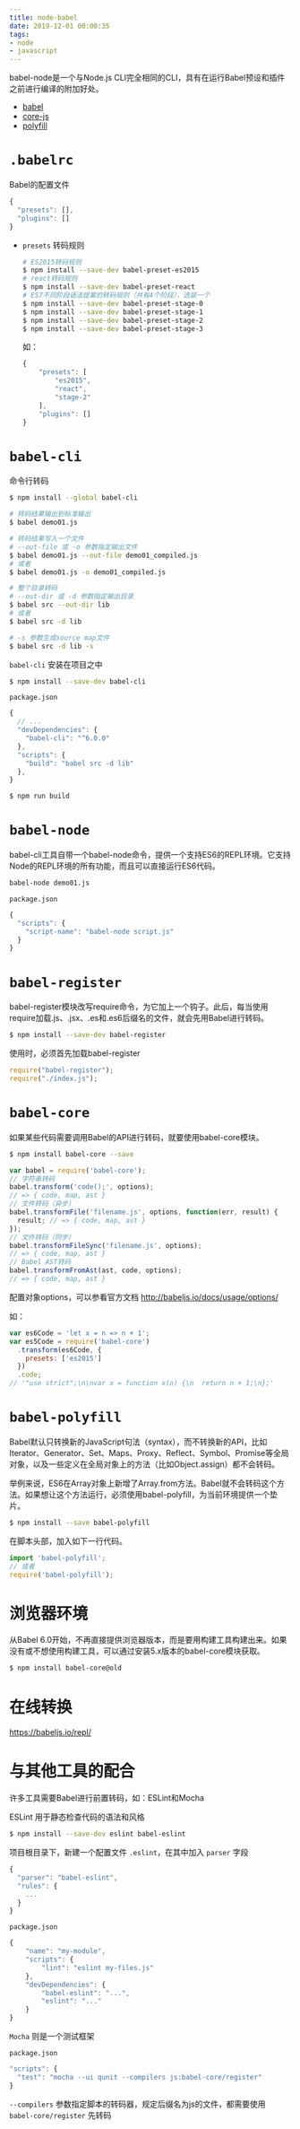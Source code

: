 ```yaml
---
title: node-babel
date: 2019-12-01 00:00:35
tags: 
- node
- javascript
---
```


babel-node是一个与Node.js CLI完全相同的CLI，具有在运行Babel预设和插件之前进行编译的附加好处。

<!-- more -->

- [babel](https://github.com/babel/babel)
- [core-js](https://github.com/zloirock/core-js)
- [polyfill](https://github.com/financial-times/polyfill-service)


# `.babelrc`

Babel的配置文件

```js
{
  "presets": [],
  "plugins": []
}
```


- `presets` 转码规则

    ```sh
    # ES2015转码规则
    $ npm install --save-dev babel-preset-es2015
    # react转码规则
    $ npm install --save-dev babel-preset-react
    # ES7不同阶段语法提案的转码规则（共有4个阶段），选装一个
    $ npm install --save-dev babel-preset-stage-0
    $ npm install --save-dev babel-preset-stage-1
    $ npm install --save-dev babel-preset-stage-2
    $ npm install --save-dev babel-preset-stage-3
    ```

    如：

    ```js
    {
        "presets": [
            "es2015",
            "react",
            "stage-2"
        ],
        "plugins": []
    }
    ```

# `babel-cli`

命令行转码

```sh
$ npm install --global babel-cli

# 转码结果输出到标准输出
$ babel demo01.js

# 转码结果写入一个文件
# --out-file 或 -o 参数指定输出文件
$ babel demo01.js --out-file demo01_compiled.js
# 或者
$ babel demo01.js -o demo01_compiled.js

# 整个目录转码
# --out-dir 或 -d 参数指定输出目录
$ babel src --out-dir lib
# 或者
$ babel src -d lib

# -s 参数生成source map文件
$ babel src -d lib -s
```

`babel-cli` 安装在项目之中

```sh
$ npm install --save-dev babel-cli
```

`package.json`

```js
{
  // ...
  "devDependencies": {
    "babel-cli": "^6.0.0"
  },
  "scripts": {
    "build": "babel src -d lib"
  },
}
```

```sh
$ npm run build
```

# `babel-node`

babel-cli工具自带一个babel-node命令，提供一个支持ES6的REPL环境。它支持Node的REPL环境的所有功能，而且可以直接运行ES6代码。

```sh
babel-node demo01.js
```

`package.json`

```js
{
  "scripts": {
    "script-name": "babel-node script.js"
  }
}
```

# `babel-register`

babel-register模块改写require命令，为它加上一个钩子。此后，每当使用require加载.js、.jsx、.es和.es6后缀名的文件，就会先用Babel进行转码。

```sh
$ npm install --save-dev babel-register
```

使用时，必须首先加载babel-register

```js
require("babel-register");
require("./index.js");
```

# `babel-core`

如果某些代码需要调用Babel的API进行转码，就要使用babel-core模块。

```sh
$ npm install babel-core --save
```

```js
var babel = require('babel-core');
// 字符串转码
babel.transform('code();', options);
// => { code, map, ast }
// 文件转码（异步）
babel.transformFile('filename.js', options, function(err, result) {
  result; // => { code, map, ast }
});
// 文件转码（同步）
babel.transformFileSync('filename.js', options);
// => { code, map, ast }
// Babel AST转码
babel.transformFromAst(ast, code, options);
// => { code, map, ast }
```

配置对象options，可以参看官方文档 http://babeljs.io/docs/usage/options/

如：

```js
var es6Code = 'let x = n => n + 1';
var es5Code = require('babel-core')
  .transform(es6Code, {
    presets: ['es2015']
  })
  .code;
// '"use strict";\n\nvar x = function x(n) {\n  return n + 1;\n};'
```

# `babel-polyfill`

Babel默认只转换新的JavaScript句法（syntax），而不转换新的API，比如Iterator、Generator、Set、Maps、Proxy、Reflect、Symbol、Promise等全局对象，以及一些定义在全局对象上的方法（比如Object.assign）都不会转码。

举例来说，ES6在Array对象上新增了Array.from方法。Babel就不会转码这个方法。如果想让这个方法运行，必须使用babel-polyfill，为当前环境提供一个垫片。

```sh
$ npm install --save babel-polyfill
```

在脚本头部，加入如下一行代码。

```js
import 'babel-polyfill';
// 或者
require('babel-polyfill');
```

# 浏览器环境

从Babel 6.0开始，不再直接提供浏览器版本，而是要用构建工具构建出来。如果没有或不想使用构建工具，可以通过安装5.x版本的babel-core模块获取。

```sh
$ npm install babel-core@old
```

# 在线转换

https://babeljs.io/repl/

# 与其他工具的配合

许多工具需要Babel进行前置转码，如：ESLint和Mocha

ESLint 用于静态检查代码的语法和风格

```sh
$ npm install --save-dev eslint babel-eslint
```

项目根目录下，新建一个配置文件 `.eslint`，在其中加入 `parser` 字段

```js
{
  "parser": "babel-eslint",
  "rules": {
    ...
  }
}
```

`package.json`

```js  
{
    "name": "my-module",
    "scripts": {
        "lint": "eslint my-files.js"
    },
    "devDependencies": {
        "babel-eslint": "...",
        "eslint": "..."
    }
}
```

`Mocha` 则是一个测试框架

`package.json`

```js
"scripts": {
  "test": "mocha --ui qunit --compilers js:babel-core/register"
}
```

`--compilers` 参数指定脚本的转码器，规定后缀名为js的文件，都需要使用 `babel-core/register` 先转码